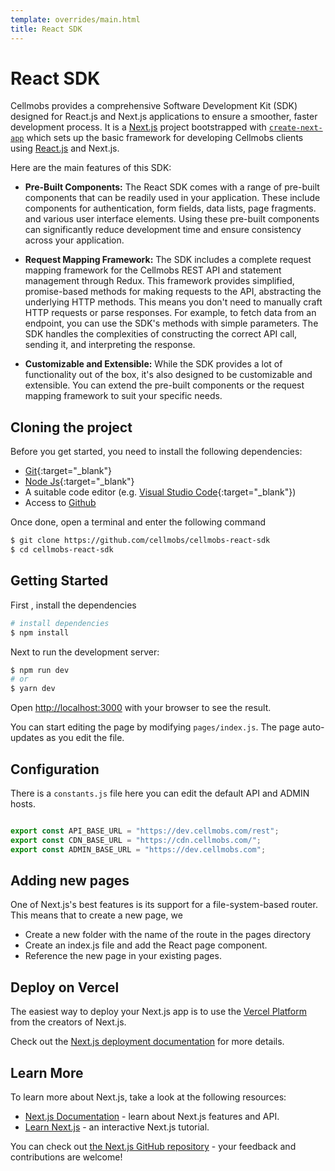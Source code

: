 ```yaml
---
template: overrides/main.html
title: React SDK
---
```


# React SDK

Cellmobs provides a comprehensive Software Development Kit (SDK) designed for React.js and Next.js applications to ensure a smoother, faster development process. 
It is a [Next.js](https://nextjs.org/) project bootstrapped with [`create-next-app`](https://github.com/vercel/next.js/tree/canary/packages/create-next-app) which sets up the basic framework for developing Cellmobs clients using [React.js](https://reactjs.org/) and Next.js. 

Here are the main features of this SDK:

- **Pre-Built Components:**
The React SDK comes with a range of pre-built components that can be readily used in your application. These include components for authentication, form fields, data lists, page fragments. and various user interface elements. Using these pre-built components can significantly reduce development time and ensure consistency across your application.

- **Request Mapping Framework:**
The SDK includes a complete request mapping framework for the Cellmobs REST API and statement management through Redux. This framework provides simplified, promise-based methods for making requests to the API, abstracting the underlying HTTP methods. This means you don't need to manually craft HTTP requests or parse responses. 
For example, to fetch data from an endpoint, you can use the SDK's methods with simple parameters. The SDK handles the complexities of constructing the correct API call, sending it, and interpreting the response. 

- **Customizable and Extensible:**
While the SDK provides a lot of functionality out of the box, it's also designed to be customizable and extensible. You can extend the pre-built components or the request mapping framework to suit your specific needs. 


## Cloning the project
Before you get started, you need to install the following dependencies:

- [Git](https://github.com/git-guides/install-git){:target="_blank"} 
- [Node Js](https://docs.npmjs.com/downloading-and-installing-node-js-and-npm){:target="_blank"} 
- A suitable code editor (e.g. [Visual Studio Code](https://code.visualstudio.com/download){:target="_blank"})
- Access to [Github](https://github.com/cellmobs/cellmobs-react-sdk)

Once done, open a terminal and enter the following command
```bash
$ git clone https://github.com/cellmobs/cellmobs-react-sdk
$ cd cellmobs-react-sdk
```

## Getting Started

First , install the dependencies
```bash
# install dependencies
$ npm install
```
Next to run the development server:

```bash
$ npm run dev
# or
$ yarn dev
```

Open [http://localhost:3000](http://localhost:3000) with your browser to see the result.

You can start editing the page by modifying `pages/index.js`. The page auto-updates as you edit the file.

## Configuration

There is a `constants.js` file here you can edit the default API and ADMIN hosts.

```javascript

export const API_BASE_URL = "https://dev.cellmobs.com/rest";
export const CDN_BASE_URL = "https://cdn.cellmobs.com/";
export const ADMIN_BASE_URL = "https://dev.cellmobs.com";
```

## Adding new pages
One of Next.js's best features is its support for a file-system-based router. This means that to create a new page, we

- Create a new folder with the name of the route in the pages directory
- Create an index.js file and add the React page component.
- Reference the new page in your existing pages.


## Deploy on Vercel
The easiest way to deploy your Next.js app is to use the [Vercel Platform](https://vercel.com/import?utm_medium=default-template&filter=next.js&utm_source=create-next-app&utm_campaign=create-next-app-readme) from the creators of Next.js.

Check out the [Next.js deployment documentation](https://nextjs.org/docs/deployment) for more details.

## Learn More
To learn more about Next.js, take a look at the following resources:

- [Next.js Documentation](https://nextjs.org/docs) - learn about Next.js features and API.
- [Learn Next.js](https://nextjs.org/learn) - an interactive Next.js tutorial.

You can check out [the Next.js GitHub repository](https://github.com/vercel/next.js/) - your feedback and contributions are welcome!


<br><br>